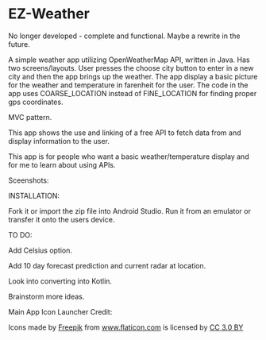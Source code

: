 # EZ-Weather
No longer developed - complete and functional. Maybe a rewrite in the future.

A simple weather app utilizing OpenWeatherMap API, written in Java. Has two screens/layouts. User presses the choose city button to enter in a new city and then the app brings up the weather. The app display a basic picture for the weather and temperature in farenheit for the user. The code in the app uses COARSE_LOCATION instead of FINE_LOCATION for finding proper gps coordinates.

MVC pattern.


This app shows the use and linking of a free API to fetch data from and display information to the user.


This app is for people who want a basic weather/temperature display and for me to learn about using APIs.

Sceenshots:



INSTALLATION:


Fork it or import the zip file into Android Studio. Run it from an emulator or transfer it onto the users device.


TO DO:


Add Celsius option.


Add 10 day forecast prediction and current radar at location.


Look into converting into Kotlin.


Brainstorm more ideas.



Main App Icon Launcher Credit:


<div>Icons made by <a href="https://www.freepik.com/" title="Freepik">Freepik</a> from <a href="https://www.flaticon.com/" 			    title="Flaticon">www.flaticon.com</a> is licensed by <a href="http://creativecommons.org/licenses/by/3.0/" 			    title="Creative Commons BY 3.0" target="_blank">CC 3.0 BY</a></div>
